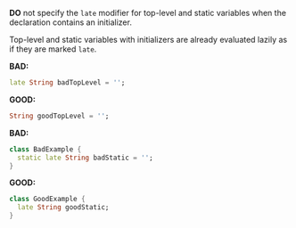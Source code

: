 **DO** not specify the `late` modifier for top-level and static variables
when the declaration contains an initializer. 

Top-level and static variables with initializers are already evaluated lazily
as if they are marked `late`.

**BAD:**
```dart
late String badTopLevel = '';
```

**GOOD:**
```dart
String goodTopLevel = '';
```

**BAD:**
```dart
class BadExample {
  static late String badStatic = '';
}
```

**GOOD:**
```dart
class GoodExample {
  late String goodStatic;
}
```

